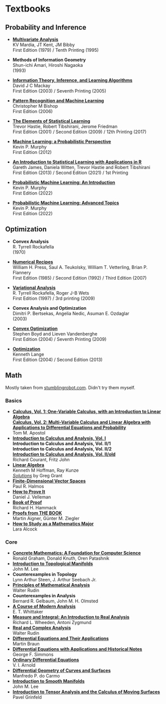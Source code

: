 Textbooks
=========

Probability and Inference
-------------------------

- <b id="mardia1979multivariate"></b>
  [**Multivariate Analysis**](https://statisticalsupportandresearch.files.wordpress.com/2017/06/k-v-mardia-j-t-kent-j-m-bibby-multivariate-analysis-probability-and-mathematical-statistics-academic-press-inc-1979.pdf) <br />
  KV Mardia, JT Kent, JM Bibby <br />
  First Edition (1979) / Tenth Printing (1995)

- <b id="amari1993methods"></b>
  **Methods of Information Geometry** <br/>
  Shun-ichi Amari, Hiroshi Nagaoka <br/>
  (1993)
  
- <b id="mackay2003information"></b>
  [**Information Theory, Inference, and Learning Algorithms**](https://www.inference.org.uk/itprnn/book.pdf) <br/>
  David J C Mackay <br/>
  First Edition (2003) / Seventh Printing (2005)
  
- <b id="bishop2006prml"></b>
  [**Pattern Recognition and Machine Learning**](https://www.microsoft.com/en-us/research/uploads/prod/2006/01/Bishop-Pattern-Recognition-and-Machine-Learning-2006.pdf) <br/>
  Christopher M Bishop <br/>
  First Edition (2006)
  

- <b id="hastie2001elements"></b>
  [**The Elements of Statistical Learning**](https://hastie.su.domains/ElemStatLearn/printings/ESLII_print12_toc.pdf) <br/>
  Trevor Hastie, Robert Tibshirani, Jerome Friedman <br/>
  First Edition (2001) / Second Edition (2009) / 12th Printing (2017)
  
- <b id="murphy2012machine"></b>
  [**Machine Learning: a Probabilistic Perspective**](http://noiselab.ucsd.edu/ECE228/Murphy_Machine_Learning.pdf) <br/>
  Kevin P. Murphy <br/>
  First Edition (2012)
  
- <b id="hastie2013introduction"></b>
  [**An Introduction to Statistical Learning with Applications in R**](https://hastie.su.domains/ISLR2/ISLRv2_website.pdf) <br/>
  Gareth James, Daniela Witten, Trevor Hastie and Robert Tibshirani <br/>
  First Edition (2013) / Second Edition (2021) / 1st Printing
  
- <b id="murphy2012machine"></b>
  [**Probabilistic Machine Learning: An Introduction**](https://probml.github.io/pml-book/book1.html) <br/>
  Kevin P. Murphy <br/>
  First Edition (2022)
  
- <b id="murphy2012machine"></b>
  [**Probabilistic Machine Learning: Advanced Topics**](https://probml.github.io/pml-book/book2.html) <br/>
  Kevin P. Murphy <br/>
  First Edition (2022)

Optimization
------------

- <b id="rockafella1970convex"></b>
  **Convex Analysis** <br/>
  R. Tyrrell Rockafella <br/>
  (1970) <br/>
  
- <b id="press2007numerical"></b>
  [**Numerical Recipes**]( https://e-maxx.ru/bookz/files/numerical_recipes.pdf) <br/>
  William H. Press, Saul A. Teukolsky, William T. Vetterling, Brian P. Flannery <br/>
  First Edition (1985) / Second Edition (1992) / Third Edition (2007)
  
- <b id="rockafella1997variational"></b>
  [**Variational Analysis**](https://sites.math.washington.edu/~rtr/papers/rtr169-VarAnalysis-RockWets.pdf) <br/>
  R. Tyrrell Rockafella, Roger J-B Wets <br/>
  First Edition (1997) / 3rd printing (2009)
  
- <b id="bertsekas2003convex"></b>
  **Convex Analysis and Optimization** <br/>
  Dimitri P. Bertsekas, Angelia Nedic, Asuman E. Ozdaglar <br/>
  (2003) <br/>
  
- <b id="boyd2004convex"></b>
  [**Convex Optimization**](https://web.stanford.edu/~boyd/cvxbook/bv_cvxbook.pdf) <br/>
  Stephen Boyd and Lieven Vandenberghe <br/>
  First Edition (2004) / Seventh Printing (2009)

- <b id="lange2004optimization"></b>
  [**Optimization**](http://196.189.45.87/bitstream/123456789/31201/1/Kenneth%20Lange.pdf) <br/>
  Kenneth Lange <br/>
  First Edition (2004) /  Second Edition (2013)

Math 
----

Mostly taken from [stumblingrobot.com](https://www.stumblingrobot.com/best-math-books/). Didn't try them myself.

### Basics

- [**Calculus, Vol. 1: One-Variable Calculus, with an Introduction to Linear Algebra**](https://theswissbay.ch/pdf/Gentoomen%20Library/Maths/Calculus/Tom%20Apostol%20-%20Calculus%20vol.1%20-%20One-variable%20Calculus%2C%20with%20an%20Introduction%20to%20Linear%20Algebra%20%281975%29.pdf) <br />
  **[Calculus, Vol. 2: Multi-Variable Calculus and Linear Algebra with Applications to Differential Equations and Probability](https://theswissbay.ch/pdf/Gentoomen%20Library/Maths/Calculus/Tom%20Apostol%20-%20Calculus%20Vol.2%20-%20Multi-Variable%20Calculus%20and%20Linear%20Algebra%20with%20Applications.pdf)**  <br />
  Tom M. Apostol
- **[Introduction to Calculus and Analysis, Vol. I](http://www.astrosen.unam.mx/~aceves/Metodos/ebooks/courant_john1.pdf)** <br />
  **Introduction to Calculus and Analysis, Vol. II/1** <br />
  **Introduction to Calculus and Analysis, Vol. II/2** <br />
  [**Introduction to Calculus and Analysis, Vol. II/old**](https://www.ime.usp.br/~gorodski/ps/Courant-DifferentialIntegralCalculusVolIi.pdf) <br />
  Richard Courant, Fritz John
- [**Linear Algebra**](https://www.cin.ufpe.br/~jrsl/Books/Linear%20Algebra%20-%20Kenneth%20Hoffman%20&%20Ray%20Kunze%20.pdf) <br />
  Kenneth M Hoffman, Ray Kunze <br />
  [*Solutions*](https://greggrant.org/hoffman_and_kunze.pdf) by Greg Grant
- [**Finite-Dimensional Vector Spaces**](https://download.tuxfamily.org/openmathdep/algebra_linear/Finite_Vector_Spaces-Halmos.pdf) <br />
  Paul R. Halmos
- [**How to Prove It**](http://users.metu.edu.tr/serge/courses/111-2011/textbook-math111.pdf) <br />
  Daniel J. Velleman
- [**Book of Proof**](https://www.people.vcu.edu/~rhammack/BookOfProof/Main.pdf) <br />
  Richard H. Hammack 
- [**Proofs from THE BOOK**](http://cslabcms.nju.edu.cn/problem_solving/images/b/b3/Proofs_from_THE_BOOK_%28Fifth_Edition_2014%29.pdf) <br />
   Martin Aigner, Günter M. Ziegler  
- [**How to Study as a Mathematics Major**](http://mis.kp.ac.rw/admin/admin_panel/kp_lms/files/digital/SelectiveBooks/Mathematics/How%20to%20Study%20as%20a%20Mathematics%20Major%20-%20LARA%20ALCOCK.pdf) <br />
   Lara Alcock 

### Core
- [**Concrete Mathematics: A Foundation for Computer Science**](https://notendur.hi.is/pgg/%28ebook-pdf%29%20-%20Mathematics%20-%20Concrete%20Mathematics.pdf) <br />
  Ronald Graham, Donald Knuth, Oren Patashnik 
- [**Introduction to Topological Manifolds**](http://www.god-does-not-play-dice.net/Lee.pdf) <br />
  John M. Lee
- **Counterexamples in Topology** <br />
  Lynn Arthur Steen, J. Arthur Seebach Jr.
- [**Principles of Mathematical Analysis**](https://web.math.ucsb.edu/~agboola/teaching/2021/winter/122A/rudin.pdf) <br />
  Walter Rudin
- **Counterexamples in Analysis** <br />
  Bernard R. Gelbaum, John M. H. Olmsted
- [**A Course of Modern Analysis**](http://theory.fi.infn.it/colomo/metodi_old/Whittaker-Watson.pdf) <br />
  E. T. Whittaker 
- [**Measure and Integral: An Introduction to Real Analysis**](https://kupdf.net/download/richard-wheeden-antoni-zygmund-measure-and-integral-pure-and-applied-mathematics-1977_5b099d25e2b6f5be4ba44fa1_pdf) <br />
  Richard L. Wheeden, Antoni Zygmund
- [**Real and Complex Analysis**](https://59clc.files.wordpress.com/2011/01/real-and-complex-analysis.pdf) <br />
  Walter Rudin
- [**Differential Equations and Their Applications**](http://www.mmcmodinagar.ac.in/econtent/physics/DifferentialEquationsAndTheirApplications.pdf) <br />
  Martin Braun
- [**Differential Equations with Applications and Historical Notes**](http://bayanbox.ir/view/6109418987773907741/simmons-DIFFERENTIALEQUATIONSWITHAPPLICATIONS-3ed.pdf) <br />
  George F. Simmons
- [**Ordinary Differential Equations**](https://loshijosdelagrange.files.wordpress.com/2013/04/vladimir-i-arnold-vladimir-i-arnold-roger-cooke-ordinary-differential-equations-1992.pdf) <br />
  V. I. Arnold
- [**Differential Geometry of Curves and Surfaces**](http://www2.ing.unipi.it/griff/files/dC.pdf) <br />
   Manfredo P. do Carmo 
- [**Introduction to Smooth Manifolds**](https://math.berkeley.edu/~jchaidez/materials/reu/lee_smooth_manifolds.pdf) <br />
  John M. Lee
- [**Introduction to Tensor Analysis and the Calculus of Moving Surfaces**](https://rd.springer.com/content/pdf/bfm:978-1-4614-7867-6%2F1.pdf) <br />
  Pavel Grinfeld
